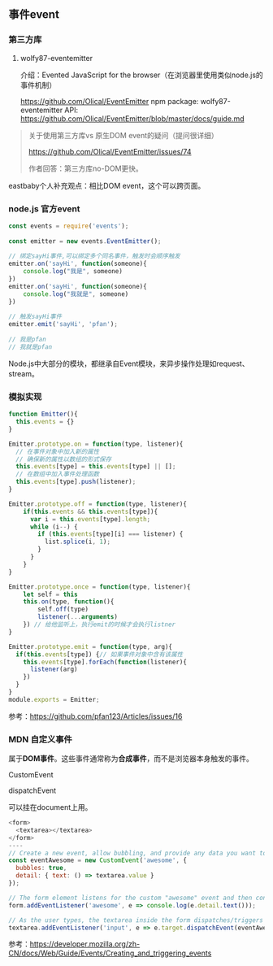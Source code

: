 ## 事件event

### 第三方库

1. wolfy87-eventemitter

   介绍：Evented JavaScript for the browser（在浏览器里使用类似node.js的事件机制）

   https://github.com/Olical/EventEmitter
   npm package: wolfy87-eventemitter
   API: <https://github.com/Olical/EventEmitter/blob/master/docs/guide.md>

> 关于使用第三方库vs 原生DOM event的疑问（提问很详细）
>
> <https://github.com/Olical/EventEmitter/issues/74>
>
> 作者回答：第三方库no-DOM更快。

eastbaby个人补充观点：相比DOM event，这个可以跨页面。

###  node.js 官方event

```js
const events = require('events');
 
const emitter = new events.EventEmitter();
 
// 绑定sayHi事件,可以绑定多个同名事件，触发时会顺序触发
emitter.on('sayHi', function(someone){
    console.log("我是", someone)
})
emitter.on('sayHi', function(someone){
    console.log("我就是", someone)
})
 
// 触发sayHi事件
emitter.emit('sayHi', 'pfan');
 
// 我是pfan
// 我就是pfan
```

Node.js中大部分的模块，都继承自Event模块，来异步操作处理如request、stream。

### 模拟实现

```js
function Emitter(){
  this.events = {}
}

Emitter.prototype.on = function(type, listener){
  // 在事件对象中加入新的属性
  // 确保新的属性以数组的形式保存
  this.events[type] = this.events[type] || [];
  // 在数组中加入事件处理函数
  this.events[type].push(listener);
}

Emitter.prototype.off = function(type, listener){
	if(this.events && this.events[type]){
      var i = this.events[type].length;
      while (i--) {
        if (this.events[type][i] === listener) {
          list.splice(i, 1);
        }
      }
	}
}

Emitter.prototype.once = function(type, listener){
	let self = this
	this.on(type, function(){
		self.off(type)
		listener(...arguments)
	}) // 给他监听上，执行emit的时候才会执行listner
}

Emitter.prototype.emit = function(type, arg){
  if(this.events[type]) {// 如果事件对象中含有该属性
    this.events[type].forEach(function(listener){
      listener(arg)
    })
  }
}
module.exports = Emitter;
```

参考：<https://github.com/pfan123/Articles/issues/16>



### MDN 自定义事件

属于**DOM事件**。这些事件通常称为**合成事件**，而不是浏览器本身触发的事件。

CustomEvent

dispatchEvent

可以挂在document上用。

```js
<form>
  <textarea></textarea>
</form>
----
// Create a new event, allow bubbling, and provide any data you want to pass to the "details" property
const eventAwesome = new CustomEvent('awesome', {
  bubbles: true,
  detail: { text: () => textarea.value }
});

// The form element listens for the custom "awesome" event and then consoles the output of the passed text() method
form.addEventListener('awesome', e => console.log(e.detail.text()));

// As the user types, the textarea inside the form dispatches/triggers the event to fire, and uses itself as the starting point
textarea.addEventListener('input', e => e.target.dispatchEvent(eventAwesome));
```

参考：<https://developer.mozilla.org/zh-CN/docs/Web/Guide/Events/Creating_and_triggering_events>